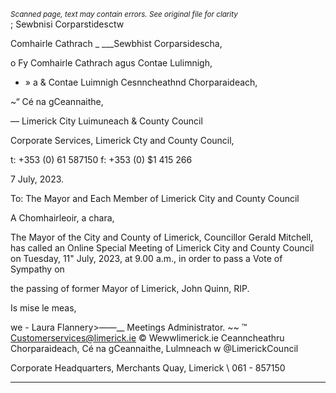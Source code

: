 *<small>Scanned page, text may contain errors. See original file for clarity</small>*  
; Sewbnisi Corparstidesctw

Comhairle Cathrach _ ___Sewbhist Corparsidescha,

o Fy Comhairle Cathrach agus Contae Lulimnigh,

- » a & Contae Luimnigh Cesnncheathnd Chorparaideach,

~“ Cé na gCeannaithe,

— Limerick City Luimuneach
& County Council

Corporate Services,
Limerick Cty and County Council,

t: +353 (0) 61 587150
f: +353 (0) $1 415 266

7 July, 2023.

To: The Mayor and Each Member of Limerick City and County Council

A Chomhairleoir, a chara,

The Mayor of the City and County of Limerick, Councillor Gerald Mitchell, has
called an Online Special Meeting of Limerick City and County Council on
Tuesday, 11" July, 2023, at 9.00 a.m., in order to pass a Vote of Sympathy on

the passing of former Mayor of Limerick, John Quinn, RIP.

Is mise le meas,

we -
Laura Flannery>——__
Meetings Administrator. ~~
™ Customerservices@limerick.ie
© Wewwlimerick.ie
Ceanncheathru Chorparaideach, Cé na gCeannaithe, Lulmneach w @LimerickCouncil

Corporate Headquarters, Merchants Quay, Limerick \ 061 - 857150

---
